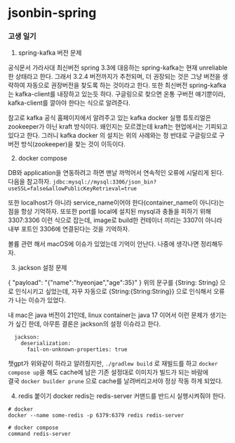 # jsonbin-spring


### 고생 일기

1. spring-kafka 버전 문제   

공식문서 가라사대 최신버전 spring 3.3에 대응하는 spring-kafka는 현재 unreliable한 상태라고 한다. 그래서 3.2.4 버전까지가 추천되며, 
더 권장되는 것은 그냥 버전을 생략하여 자동으로 권장버전을 찾도록 하는 것이라고 한다.
또한 최신버전 spring-kafka는 kafka-client를 내장하고 있는듯 하다.
구글링으로 찾으면 온통 구버전 얘기뿐이라, kafka-client를 깔아야 한다는 식으로 알려준다.

참고로 kafka 공식 홈페이지에서 알려주고 있는 kafka docker 실행 튜토리얼은 zookeeper가 아닌 kraft 방식이다. 
왜인지는 모르겠는데 kraft는 현업에서는 기피되고 있다고 한다.
그러니 kafka docker 의 설치는 위의 사례와는 정 반대로 구글링으로 구버전 방식(zookeeper)을 찾는 것이 이득이다.


2. docker compose 

DB와 application을 연동하려고 하면 맨날 까먹어서 연속적인 오류에 시달리게 된다. 다음을 참고하자.
```jdbc:mysql://mysql:3306/json_bin?useSSL=false&allowPublicKeyRetrieval=true```

또한 localhost가 아니라 service_name이어야 한다(container_name이 아니다)는 점을 항상 기억하자.
또또한 port를 local에 설치된 mysql과 충돌을 피하기 위해 3307:3306 이런 식으로 잡는데,
image로 build한 컨테이너 끼리는 3307이 아니라 내부 포트인 3306에 연결된다는 것을 기억하자.

볼륨 관련 해서 macOS에 이슈가 있었는데 기억이 안난다. 나중에 생각나면 정리해두자.


3. jackson 설정 문제

{  "payload": "{\"name\":\"hyeonjae\",\"age\":35}"  }
위의 문구를 {String: String} 으로 인식시키고 싶었는데, 
자꾸 자동으로 {String:{String:String}} 으로 인식해서 오류가 나는 이슈가 있었다.

내 mac은 java 버전이 21인데, linux container는 java 17 이어서 이런 문제가 생기는가 싶긴 한데,
아무튼 결론은 jackson의 설정 이슈라고 한다.
```
  jackson:
    deserialization:
      fail-on-unknown-properties: true
```
챗gpt가 위와같이 하라고 알려줬지만, ```./gradlew build``` 로 재빌드를 하고 
```docker compose up```을 해도 cache에 남은 기존 설정대로 이미지가 빌드가 되는 바람에  
결국 ```docker builder prune``` 으로 cache를 날려버리고서야 정상 작동 하게 되었다.


4. redis 붙이기
docker redis는 redis-server 커맨드를 반드시 실행시켜줘야 한다.
```
# docker
docker --name some-redis -p 6379:6379 redis redis-server

# docker compose
command redis-server
```

